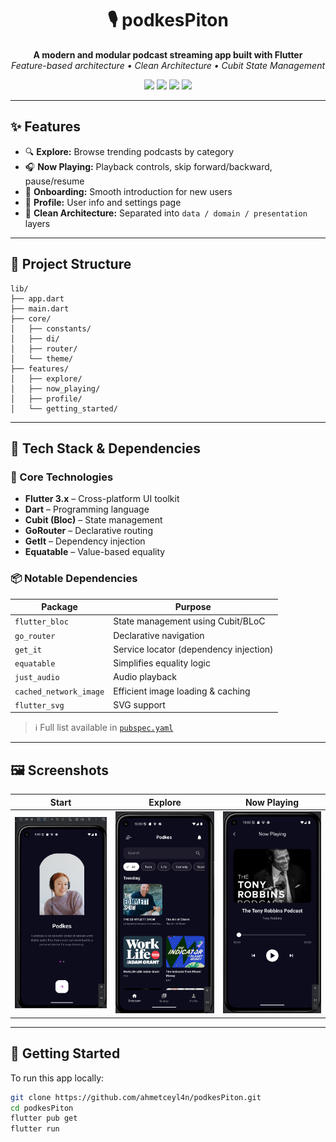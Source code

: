 <h1 align="center">🎙️ podkesPiton</h1>
<p align="center">
  <b>A modern and modular podcast streaming app built with Flutter</b><br/>
  <i>Feature-based architecture • Clean Architecture • Cubit State Management</i>
</p>

<p align="center">
  <img src="https://img.shields.io/badge/Flutter-3.x-blue?logo=flutter" />
  <img src="https://img.shields.io/badge/architecture-clean-blueviolet" />
  <img src="https://img.shields.io/badge/state-cubit-yellow" />
  <img src="https://img.shields.io/badge/license-MIT-green" />
</p>

---

## ✨ Features

- 🔍 **Explore:** Browse trending podcasts by category
- 🎧 **Now Playing:** Playback controls, skip forward/backward, pause/resume
- 🚀 **Onboarding:** Smooth introduction for new users
- 👤 **Profile:** User info and settings page
- 🧱 **Clean Architecture:** Separated into `data / domain / presentation` layers


---

## 📁 Project Structure

```text
lib/
├── app.dart
├── main.dart
├── core/
│   ├── constants/
│   ├── di/
│   ├── router/
│   └── theme/
├── features/
│   ├── explore/
│   ├── now_playing/
│   ├── profile/
│   └── getting_started/
```

---

## 🧠 Tech Stack & Dependencies

### 🔧 Core Technologies

- **Flutter 3.x** – Cross-platform UI toolkit
- **Dart** – Programming language
- **Cubit (Bloc)** – State management
- **GoRouter** – Declarative routing
- **GetIt** – Dependency injection
- **Equatable** – Value-based equality

### 📦 Notable Dependencies

| Package                   | Purpose                                |
|---------------------------|----------------------------------------|
| `flutter_bloc`            | State management using Cubit/BLoC      |
| `go_router`               | Declarative navigation                 |
| `get_it`                  | Service locator (dependency injection) |
| `equatable`               | Simplifies equality logic              |
| `just_audio`              | Audio playback                         |
| `cached_network_image`    | Efficient image loading & caching      |
| `flutter_svg`             | SVG support                            |

> ℹ️ Full list available in [`pubspec.yaml`](./pubspec.yaml)

---

## 🖼️ Screenshots

|                  Start                   |                    Explore                     |                Now Playing                 |
|:----------------------------------------:|:----------------------------------------------:|:------------------------------------------:|
| ![Explore](assets/screenshots/start.png) | ![Now Playing](assets/screenshots/explore.png) | ![Profile](assets/screenshots/now_playing.png) |

---

## 🚀 Getting Started

To run this app locally:

```bash
git clone https://github.com/ahmetceyl4n/podkesPiton.git
cd podkesPiton
flutter pub get
flutter run
```




